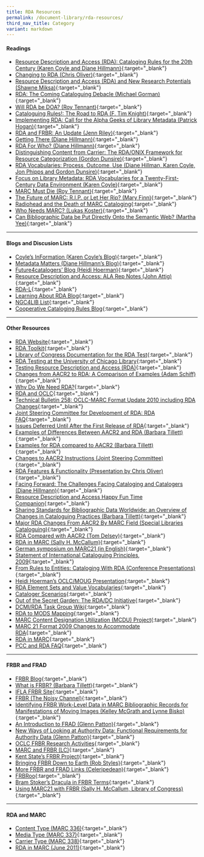 ```yaml
---
title: RDA Resources
permalink: /document-library/rda-resources/
third_nav_title: Category
variant: markdown
---
```

#### **Readings**
- [Resource Description and Access (RDA): Cataloging Rules for the 20th Century (Karen Coyle and Diane Hillmann)](http://dlib.org/dlib/january07/coyle/01coyle.html){:target="_blank"}
- [Changing to RDA (Chris Oliver)](http://www.rda-jsc.org/docs/felicitervol53no7p250-253.pdf){:target="_blank"}
- [Resource Description and Access (RDA) and New Research Potentials (Shawne Miksa)](http://www.asis.org/Bulletin/Jun-09/JunJul09_Miksa.pdf%22){:target="_blank"}
- [RDA: The Coming Cataloguing Debacle (Michael Gorman)](http://www.slc.bc.ca/rda1007.pdf){:target="_blank"}
- [Will RDA be DOA? (Roy Tennant)](http://www.libraryjournal.com/article/CA6422278.html){:target="_blank"}
- [Cataloguing Rules!: The Road to RDA (F. Tim Knight)](http://pi.library.yorku.ca/dspace/handle/10315/2550){:target="_blank"}
- [Implementing RDA: Call for the Alpha Geeks of Library Metadata (Patrick Hogan)](http://www.alatechsource.org/blog/2009/07/implementing-rda-call-for-the-alpha-geeks-of-library-metadata.html){:target="_blank"}
- [RDA and FRBR: An Update (Jenn Riley)](http://www.dlib.indiana.edu/~jenlrile/presentations/ilf2007/rdafrbr.pdf){:target="_blank"}
- [Getting There (Diane Hillmann)](http://ecommons.library.cornell.edu/handle/1813/11620){:target="_blank"}
- [RDA For Who? (Diane Hillmann)](http://dublincore.org/usage/meetings/2006/04/seattle/rda-review/RDA_for_who.htm){:target="_blank"}
- [Distinguishing Content from Carrier: The RDA/ONIX Framework for Resource Categorization (Gordon Dunsire)](http://www.dlib.org/dlib/january07/dunsire/01dunsire.html){:target="_blank"}
- [RDA Vocabularies: Process, Outcome, Use (Diane Hillman, Karen Coyle, Jon Phipps and Gordon Dunsire)](http://www.dlib.org/dlib/january10/hillmann/01hillmann.html){:target="_blank"}
- [Focus on Library Metadata: RDA Vocabularies for a Twenty-First-Century Data Environment (Karen Coyle)](http://www.alatechsource.org/blog/2010/01/rda-vocabularies-for-a-twenty-first-century-data-environment.html){:target="_blank"}
- [MARC Must Die (Roy Tennant)](http://www.libraryjournal.com/article/CA250046.html){:target="_blank"}
- [The Future of MARC: R.I.P. or Let Her Rip? (Mary Finn)](http://scholar.lib.vt.edu/ejournals/VALib/v50_n1/finn.html){:target="_blank"}
- [Radiohead and the Death of MARC Cataloging](http://weblog.amillion.us/archives/470){:target="_blank"}
- [Who Needs MARC? (Lukas Koster)](http://commonplace.net/2009/05/who-needs-marc/){:target="_blank"}
- [Can Bibliographic Data be Put Directly Onto the Semantic Web? (Martha Yee)](http://escholarship.org/uc/item/91b1830k){:target="_blank"}

<hr>

#### **Blogs and Discusion Lists**
- [Coyle’s InFormation (Karen Coyle’s Blog)](http://kcoyle.blogspot.com/){:target="_blank"}
- [Metadata Matters (Diane Hillmann’s Blog)](http://managemetadata.org/blog/){:target="_blank"}
- [Future4catalogers’ Blog (Heidi Hoerman)](http://future4catalogers.wordpress.com/){:target="_blank"}
- [Resource Description and Access: ALA Rep Notes (John Attig)](http://www.personal.psu.edu/jxa16/blogs/resource_description_and_access_ala_rep_notes/){:target="_blank"}
- [RDA-L](http://www.rda-jsc.org/rdadiscuss.html){:target="_blank"}
- [Learning About RDA Blog](http://learningaboutrda.wordpress.com/){:target="_blank"}
- [NGC4LIB List](https://listserv.nd.edu/cgi-bin/wa?A0=NGC4LIB){:target="_blank"}
- [Cooperative Cataloging Rules Blog](http://coopcatwiki.blogspot.com/){:target="_blank"}

<hr>

#### **Other Resources**
- [RDA Website](http://www.rdaonline.org/){:target="_blank"}
- [RDA Toolkit](http://www.rdatoolkit.org/){:target="_blank"}
- [Library of Congress Documentation for the RDA Test](http://www.loc.gov/catdir/cpso/RDAtest/rdatest.html){:target="_blank"}
- [RDA Testing at the University of Chicago Library](http://www.lib.uchicago.edu/staffweb/depts/cat/rda.html){:target="_blank"}
- [Testing Resource Description and Access (RDA)](http://www.loc.gov/bibliographic-future/rda/){:target="_blank"}
- [Changes from AACR2 to RDA: A Comparison of Examples (Adam Schiff)](http://eprints.rclis.org/18328/1/BCLAPresentation_20100427.pdf){:target="_blank"}
- [Why Do We Need RDA?](http://needrda.pdf/){:target="_blank"}
- [RDA and OCLC](http://www.oclc.org/rda/default.htm){:target="_blank"}
- [Technical Bulletin 258: OCLC-MARC Format Update 2010 including RDA Changes](http://www.oclc.org/support/documentation/worldcat/tb/258/default.htm){:target="_blank"}
- [Joint Steering Committee for Development of RDA: RDA FAQ](http://www.rda-rsc.org/content/rda_faq){:target="_blank"}
- [Issues Deferred Until After the First Release of RDA](http://www.rda-jsc.org/docs/5sec7rev.pdf){:target="_blank"}
- [Examples of Differences Between AACR2 and RDA (Barbara Tillett)](http://www.loc.gov/acq/conser/rda_examples-rev04-15-2009.pdf){:target="_blank"}
- [Examples for RDA compared to AACR2 (Barbara Tillett)](http://rda_examples.doc/){:target="_blank"}
- [Changes to AACR2 Instructions (Joint Steering Committee)](http://www.rda-jsc.org/docs/5sec7rev.pdf){:target="_blank"}
- [RDA Features &amp; Functionality (Presentation by Chris Oliver)](http://www.rda-jsc.org/docs/iflasatellite-20080808-demo.pdf){:target="_blank"}
- [Facing Forward: The Challenges Facing Cataloging and Catalogers (Diane Hillmann)](http://ecommons.library.cornell.edu/handle/1813/11536){:target="_blank"}
- [Resource Description and Access Happy Fun Time Companion](http://sites.google.com/site/codlinandshort/){:target="_blank"}
- [Sharing Standards for Bibliographic Data Worldwide: an Overview of Changes in Cataloguing Practices (Barbara Tillett)](http://www.apla2009.ca/index.php/program/details/20-Barbara%20Tillett){:target="_blank"}
- [Major RDA Changes From AACR2 By MARC Field (Special Libraries Cataloguing)](http://slc.bc.ca/cheats/aacr22rda.htm){:target="_blank"}
- [RDA Compared with AACR2 (Tom Delsey)](http://www.columbia.edu/cu/libraries/inside//units/bibcontrol/osmc/Delsey.ppt){:target="_blank"}
- [RDA in MARC (Sally H. McCallum)](http://www.columbia.edu/cu/libraries/inside//units/bibcontrol/osmc/RDAMARC.ppt){:target="_blank"}
- [German symposium on MARC21 (in English)](http://www.d-nb.de/standardisierung/formate/marc_symposium.htm){:target="_blank"}
- [Statement of International Cataloguing Principles, 2009](http://www.ifla.org/VII/s13/icp/ICP-2009_en.pdf){:target="_blank"}
- [From Rules to Entities: Cataloging With RDA (Conference Presentations)](http://tsig.wikispaces.com/Pre-conference+2009+presentation+materials){:target="_blank"}
- [Heidi Hoerman’s OCLC/MOUG Presentation](http://www.slideshare.net/HeidiHoerman/oclcmougpresentation-presentation){:target="_blank"}
- [RDA Element Sets and Value Vocabularies](http://metadataregistry.org/rdabrowse.htm){:target="_blank"}
- [Cataloger Scenarios](http://www.dublincore.org/dcmirdataskgroup/Scenarios){:target="_blank"}
- [Out of the Secret Garden: The RDA/DC Initiative](http://www.techsource.ala.org/blog/2007/06/out-of-the-secret-garden-the-rdadc-initiative.html){:target="_blank"}
- [DCMI/RDA Task Group Wiki](http://dublincore.org/dcmirdataskgroup/){:target="_blank"}
- [RDA to MODS Mapping](http://rdamodsmapping.xls/){:target="_blank"}
- [MARC Content Designation Utilization (MCDU) Project](http://www.mcdu.unt.edu/){:target="_blank"}
- [MARC 21 Format 2009 Changes to Accommodate RDA](http://www.loc.gov/marc/formatchanges-RDA.html){:target="_blank"}
- [RDA in MARC](http://www.loc.gov/marc/RDAinMARC29.html){:target="_blank"}
- [PCC and RDA FAQ](http://www.loc.gov/catdir/pcc/PCC-RDA-FAQ.html){:target="_blank"}

<hr>

#### **FRBR and FRAD**
- [FRBR Blog](http://www.frbr.org/){:target="_blank"}
- [What is FRBR? (Barbara Tillett)](http://www.loc.gov/cds/downloads/FRBR.PDF){:target="_blank"}
- [IFLA FRBR Site](http://www.ifla.org/en/publications/functional-requirements-for-bibliographic-records){:target="_blank"}
- [FRBR (The Noisy Channel)](http://thenoisychannel.com/2009/03/10/functional-requirements-for-bibliographic-records/){:target="_blank"}
- [Identifying FRBR Work-Level Data in MARC Bibliographic Records for Manifestations of Moving Images (Kelley McGrath and Lynne Bisko)](http://journal.code4lib.org/articles/775){:target="_blank"}
- [An Introduction to FRAD (Glenn Patton)](http://presentations.ala.org/images/c/c5/Frad_ala_200806_color.pdf){:target="_blank"}
- [New Ways of Looking at Authority Data: Functional Requirements for Authority Data (Glenn Patton)](http://patton.pdf/){:target="_blank"}
- [OCLC FRBR Research Activities](http://www.oclc.org/research/activities/past/orprojects/frbr/default.htm){:target="_blank"}
- [MARC and FRBR (LC)](http://www.loc.gov/marc/marc-functional-analysis/frbr.html){:target="_blank"}
- [Kent State’s FRBR Project](http://frbr.slis.kent.edu/){:target="_blank"}
- [Bringing FRBR Down to Earth (Rob Styles)](http://dynamicorange.com/2009/11/11/bringing-frbr-down-to-earth/){:target="_blank"}
- [More FRBR and FRAD Links (Celeripedean)](http://celeripedean.wordpress.com/2009/03/12/code4lib-and-frbr/){:target="_blank"}
- [FRBRoo](http://cidoc.ics.forth.gr/frbr_drafts.html){:target="_blank"}
- [Bram Stoker’s Dracula in FRBR Terms](http://www.youtube.com/watch?v=LN0vKCFsXPE&amp;feature=player_embedded){:target="_blank"}
- [Using MARC21 with FRBR (Sally H. McCallum, Library of Congress)](http://www.loc.gov/marc/marbi/2005/2005-report02.pdf){:target="_blank"}

<hr>

#### **RDA and MARC**
- [Content Type (MARC 336)](http://www.loc.gov/standards/valuelist/rdacontent.html){:target="_blank"}
- [Media Type (MARC 337)](http://www.loc.gov/standards/valuelist/rdamedia.html){:target="_blank"}
- [Carrier Type (MARC 338)](http://www.loc.gov/standards/valuelist/rdacarrier.html){:target="_blank"}
- [RDA in MARC (June 2011)](http://www.loc.gov/marc/RDAinMARC29.html){:target="_blank"}